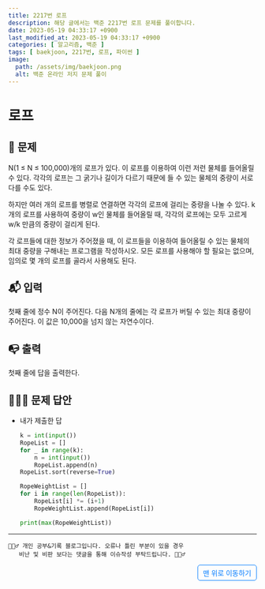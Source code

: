 ```yaml
---
title: 2217번 로프
description: 해당 글에서는 백준 2217번 로프 문제를 풀이합니다.
date: 2023-05-19 04:33:17 +0900
last_modified_at: 2023-05-19 04:33:17 +0900
categories: [ 알고리즘, 백준 ]
tags: [ baekjoon, 2217번, 로프, 파이썬 ]
image:
  path: /assets/img/baekjoon.png
  alt: 백준 온라인 저지 문제 풀이
---
```

    
# 로프
## 📃 문제
N(1 ≤ N ≤ 100,000)개의 로프가 있다. 이 로프를 이용하여 이런 저런 물체를 들어올릴 수 있다. 각각의 로프는 그 굵기나 길이가 다르기 때문에 들 수 있는 물체의 중량이 서로 다를 수도 있다.

하지만 여러 개의 로프를 병렬로 연결하면 각각의 로프에 걸리는 중량을 나눌 수 있다. k개의 로프를 사용하여 중량이 w인 물체를 들어올릴 때, 각각의 로프에는 모두 고르게 w/k 만큼의 중량이 걸리게 된다.

각 로프들에 대한 정보가 주어졌을 때, 이 로프들을 이용하여 들어올릴 수 있는 물체의 최대 중량을 구해내는 프로그램을 작성하시오. 모든 로프를 사용해야 할 필요는 없으며, 임의로 몇 개의 로프를 골라서 사용해도 된다.

## 📬 입력
첫째 줄에 정수 N이 주어진다. 다음 N개의 줄에는 각 로프가 버틸 수 있는 최대 중량이 주어진다. 이 값은 10,000을 넘지 않는 자연수이다.

## 📭 출력
첫째 줄에 답을 출력한다.

## 🙆🏻‍♂️ 문제 답안

- 내가 제출한 답
    ```python
    k = int(input())
    RopeList = []
    for _ in range(k):
        n = int(input())
        RopeList.append(n)
    RopeList.sort(reverse=True)

    RopeWeightList = []
    for i in range(len(RopeList)):
        RopeList[i] *= (i+1)
        RopeWeightList.append(RopeList[i])

    print(max(RopeWeightList))
    ```

***

    🙋🏻‍♂️ 개인 공부&기록 블로그입니다. 오류나 틀린 부분이 있을 경우 
       비난 및 비판 보다는 댓글을 통해 이슈작성 부탁드립니다. 🙋🏻‍♂️

<a href="#" style="display: inline-block; padding: 5px 10px; color: #007bff; text-decoration: none; border: 0.5px solid #007bff; border-radius: 5px; float: right;">맨 위로 이동하기</a>